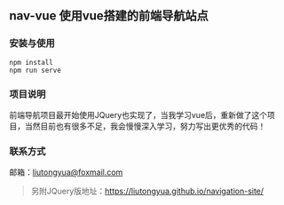 ## nav-vue 使用vue搭建的前端导航站点

### 安装与使用
```
npm install
npm run serve
```

### 项目说明
前端导航项目最开始使用JQuery也实现了，当我学习vue后，重新做了这个项目，当然目前也有很多不足，我会慢慢深入学习，努力写出更优秀的代码！
### 联系方式
邮箱：liutongyua@foxmail.com

>另附JQuery版地址：https://liutongyua.github.io/navigation-site/

